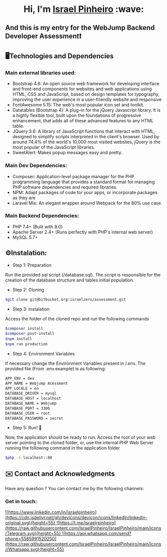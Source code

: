 <h1 align="center">Hi, I'm <a href="https://github.com/IsraelPinheiro">Israel Pinheiro</a> :wave:
</h1>


## And this is my entry for the WebJump Backend Developer Assessment:exclamation:

## :desktop_computer:Technologies and Dependencies
### Main external libraries used:
* Bootstrap 4.6: An open source web framework for developing interface and front-end components for websites and web applications using HTML, CSS and JavaScript, based on design templates for typography, improving the user experience in a user-friendly website and responsive 
* FontAwesome 5.15: The web's most popular icon set and toolkit.
* Datatables (Bootstrap 4): A plug-in for the jQuery Javascript library. It is a highly flexible tool, built upon the foundations of progressive enhancement, that adds all of these advanced features to any HTML table.
* JQuery 3.6: A library of JavaScript functions that interact with HTML, designed to simplify scripts interpreted in the client's browser. Used by around 74.4% of the world's 10,000 most visited websites, jQuery is the most popular of the JavaScript libraries. 
* SweetAlert: Makes popup messages easy and pretty.

### Main Dev Dependencies:
* Composer: Application-level package manager for the PHP programming language that provides a standard format for managing PHP software dependencies and required libraries. 
* NPM: Adapt packages of code for your apps, or incorporate packages as they are
* Laravel Mix: An elegant wrapper around Webpack for the 80% use case.

### Main Backend Dependencies:
* PHP 7.4+ (Built with 8.0)
* Apache Server 2.4+ (Runs perfectly with PHP's internal web server)
* MySQL 5.7+

## :gear:Instalation:

* Step 1: Preparation

Run the provided sql script (/database.sql).
The script is responsible for the creation of the database structure and tables initial population.

* Step 2: Cloning
```bash
$git clone git@bitbucket.org:israelzero/assessment.git
```
* Step 3: Instalation

Access the folder of the cloned repo and run the following commands

```bash
$composer install
$composer post-install
$npm install
$npm run production
```

* Step 4: Environment Variables

If necessary change the Environment Variables present in /.env.
The provided file (From .env.example) is as following:

```
APP_ENV = dev
APP_NAME = Webjump Acessment
APP_LOCALE = en
DATABASE_DRIVER = mysql
DATABASE_HOST = localhost
DATABASE_NAME = Webjump
DATABASE_PORT = 3306
DATABASE_USER = root
DATABASE_PASSWORD = secret
```

* Step 5: Run! :runner:

Now, the application should be ready to run.
Access the root of your web server pointing to the cloned folder, or, use the internal PHP Web Server running the following command in the application folder

```bash
$php -S localhost::80
```


## :envelope: Contact and Acknowledgments 

Have any question ?
You can contact me by the following channels:

<h3 style="text-align:left">Get in touch:</h3>
<a href="https://www.linkedin.com/in/israelpinheiro/" target="_blank">
	![https://www.linkedin.com/in/israelpinheiro](https://cdn.jsdelivr.net/gh/devicons/devicon/icons/linkedin/linkedin-original.svg){height=55}
</a>
<a href="https://t.me/israelrpinheiro" target="_blank">
	![https://t.me/israelrpinheiro](https://raw.githubusercontent.com/IsraelPinheiro/IsraelPinheiro/main/icons/Telegram.svg){height=55}
</a>
<a href="https://api.whatsapp.com/send?phone=5585991520250" target="_blank">
	![https://api.whatsapp.com/send?phone=5585991520250](https://raw.githubusercontent.com/IsraelPinheiro/IsraelPinheiro/main/icons//Whatsapp.svg){height=55}
</a>

